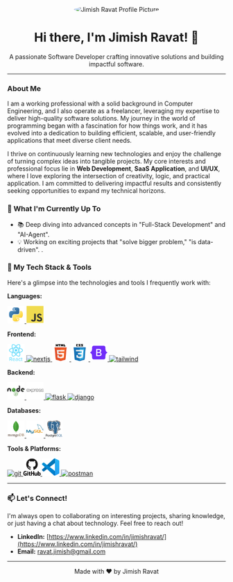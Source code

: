 <div align="center">
  <img src="https://github.com/ravat-jimish.png" alt="Jimish Ravat Profile Picture" width="150" style="border-radius:50%;">
  <h1>Hi there, I'm Jimish Ravat! 👋</h1>
  <p>A passionate Software Developer crafting innovative solutions and building impactful software.</p>
</div>

---

### About Me

I am a working professional with a solid background in Computer Engineering, and I also operate as a freelancer, leveraging my expertise to deliver high-quality software solutions. My journey in the world of programming began with a fascination for how things work, and it has evolved into a dedication to building efficient, scalable, and user-friendly applications that meet diverse client needs.

I thrive on continuously learning new technologies and enjoy the challenge of turning complex ideas into tangible projects. My core interests and professional focus lie in **Web Development**, **SaaS Application**, and **UI/UX**, where I love exploring the intersection of creativity, logic, and practical application. I am committed to delivering impactful results and consistently seeking opportunities to expand my technical horizons.

### 🚀 What I'm Currently Up To

* 📚 Deep diving into advanced concepts in "Full-Stack Development" and "AI-Agent".
* 💡 Working on exciting projects that "solve bigger problem," "is data-driven".
.

### 🌱 My Tech Stack & Tools

Here's a glimpse into the technologies and tools I frequently work with:

**Languages:**
<p align="left">
  <a href="https://www.python.org/" target="_blank" rel="noreferrer"> <img src="https://raw.githubusercontent.com/devicons/devicon/master/icons/python/python-original.svg" alt="python" width="40" height="40"/> </a>
  <a href="https://developer.mozilla.org/en-US/docs/Web/JavaScript" target="_blank" rel="noreferrer"> <img src="https://raw.githubusercontent.com/devicons/devicon/master/icons/javascript/javascript-original.svg" alt="javascript" width="40" height="40"/> </a>
 
  
</p>

**Frontend:**
<p align="left">
  <a href="https://react.dev/" target="_blank" rel="noreferrer"> <img src="https://raw.githubusercontent.com/devicons/devicon/master/icons/react/react-original-wordmark.svg" alt="react" width="40" height="40"/> </a>
  <a href="https://nextjs.org/" target="_blank" rel="noreferrer"> <img src="https://cdn.worldvectorlogo.com/logos/nextjs-2.svg" alt="nextjs" width="40" height="40"/> </a>
  <a href="https://www.w3.org/html/" target="_blank" rel="noreferrer"> <img src="https://raw.githubusercontent.com/devicons/devicon/master/icons/html5/html5-original-wordmark.svg" alt="html5" width="40" height="40"/> </a>
  <a href="https://www.w3schools.com/css/" target="_blank" rel="noreferrer"> <img src="https://raw.githubusercontent.com/devicons/devicon/master/icons/css3/css3-original-wordmark.svg" alt="css3" width="40" height="40"/> </a>
  <a href="https://getbootstrap.com" target="_blank" rel="noreferrer"> <img src="https://raw.githubusercontent.com/devicons/devicon/master/icons/bootstrap/bootstrap-plain.svg" alt="bootstrap" width="40" height="40"/> </a>
  <a href="https://tailwindcss.com/" target="_blank" rel="noreferrer"> <img src="https://www.vectorlogo.zone/logos/tailwindcss/tailwindcss-icon.svg" alt="tailwind" width="40" height="40"/> </a>
</p>

**Backend:**
<p align="left">
  <a href="https://nodejs.org" target="_blank" rel="noreferrer"> <img src="https://raw.githubusercontent.com/devicons/devicon/master/icons/nodejs/nodejs-original-wordmark.svg" alt="nodejs" width="40" height="40"/> </a>
  <a href="https://expressjs.com" target="_blank" rel="noreferrer"> <img src="https://raw.githubusercontent.com/devicons/devicon/master/icons/express/express-original-wordmark.svg" alt="express" width="40" height="40"/> </a>
  <a href="https://flask.palletsprojects.com/" target="_blank" rel="noreferrer"> <img src="https://www.vectorlogo.zone/logos/pocoo_flask/pocoo_flask-icon.svg" alt="flask" width="40" height="40"/> </a>
  <a href="https://www.djangoproject.com/" target="_blank" rel="noreferrer"> <img src="https://cdn.worldvectorlogo.com/logos/django.svg" alt="django" width="40" height="40"/> </a>
</p>

**Databases:**
<p align="left">
  <a href="https://www.mongodb.com/" target="_blank" rel="noreferrer"> <img src="https://raw.githubusercontent.com/devicons/devicon/master/icons/mongodb/mongodb-original-wordmark.svg" alt="mongodb" width="40" height="40"/> </a>
  <a href="https://www.mysql.com/" target="_blank" rel="noreferrer"> <img src="https://raw.githubusercontent.com/devicons/devicon/master/icons/mysql/mysql-original-wordmark.svg" alt="mysql" width="40" height="40"/> </a>
  <a href="https://www.postgresql.org" target="_blank" rel="noreferrer"> <img src="https://raw.githubusercontent.com/devicons/devicon/master/icons/postgresql/postgresql-original-wordmark.svg" alt="postgresql" width="40" height="40"/> </a>
</p>

**Tools & Platforms:**
<p align="left">
  <a href="https://git-scm.com/" target="_blank" rel="noreferrer"> <img src="https://www.vectorlogo.zone/logos/git-scm/git-scm-icon.svg" alt="git" width="40" height="40"/> </a>
  <a href="https://github.com/ravat-jimish" target="_blank" rel="noreferrer"> <img src="https://raw.githubusercontent.com/devicons/devicon/master/icons/github/github-original-wordmark.svg" alt="github" width="40" height="40"/> </a>
  <a href="https://code.visualstudio.com/" target="_blank" rel="noreferrer"> <img src="https://raw.githubusercontent.com/devicons/devicon/master/icons/vscode/vscode-original.svg" alt="vscode" width="40" height="40"/> </a>
 <a href="https://www.postman.com" target="_blank" rel="noreferrer"> <img src="https://www.vectorlogo.zone/logos/getpostman/getpostman-icon.svg" alt="postman" width="40" height="40"/> </a>

</p>



<!-- ### 📈 GitHub Stats

<div align="center">
  <img src="https://github-readme-stats.vercel.app/api?username=ravat-jimish&show_icons=true&theme=radical&hide_border=true" alt="Jimish Ravat's GitHub Stats" />
  <img src="https://github-readme-streak-stats.herokuapp.com/?user=ravat-jimish&theme=radical&hide_border=true" alt="Jimish Ravat's GitHub Streak" />
  <img src="https://github-readme-stats.vercel.app/api/top-langs/?username=ravat-jimish&layout=compact&theme=radical&hide_border=true" alt="Jimish Ravat's Top Languages" />
</div> -->

---

### 📫 Let's Connect!

I'm always open to collaborating on interesting projects, sharing knowledge, or just having a chat about technology. Feel free to reach out!

* **LinkedIn:** [https://www.linkedin.com/in/jimishravat/](https://www.linkedin.com/in/jimishravat/) 
* **Email:** [ravat.jimish@gmail.com](mailto:ravat.jimish@gmail.com) 
<!-- * **Portfolio Website:** [Your Portfolio Website URL (if you have one)](Your Portfolio Website URL) -->

---

<div align="center">
  Made with ❤️ by Jimish Ravat
</div>